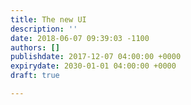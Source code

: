 ```yaml
---
title: The new UI
description: ''
date: 2018-06-07 09:39:03 -1100
authors: []
publishdate: 2017-12-07 04:00:00 +0000
expirydate: 2030-01-01 04:00:00 +0000
draft: true

---
```

